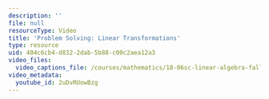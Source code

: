 ```yaml
---
description: ''
file: null
resourceType: Video
title: 'Problem Solving: Linear Transformations'
type: resource
uid: 404c6cb4-d832-2dab-5b88-c00c2aea12a3
video_files:
  video_captions_file: /courses/mathematics/18-06sc-linear-algebra-fall-2011/resource-index/problem-solving-linear-transformations/2uDvRUowBzg.vtt
video_metadata:
  youtube_id: 2uDvRUowBzg
---
```

